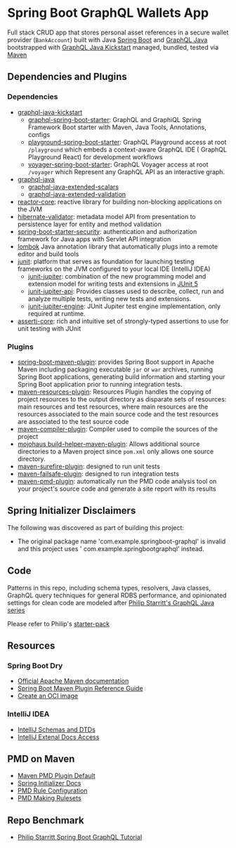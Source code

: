 # Spring Boot GraphQL Wallets App

Full stack CRUD app that stores personal asset references in a secure wallet
provider (`BankAccount`)
built with Java [Spring Boot](https://spring.io/projects/spring-boot)
and [GraphQL Java](https://www.graphql-java.com/) bootstrapped
with [GraphQL Java Kickstart](https://github.com/graphql-java-kickstart) managed, bundled, tested
via [Maven](https://maven.apache.org/)

## Dependencies and Plugins

### Dependencies

- [graphql-java-kickstart]()
    - [graphql-spring-boot-starter](): GraphQL and GraphiQL Spring Framework Boot starter with
      Maven, Java Tools, Annotations, configs
    - [playground-spring-boot-starter](https://github.com/graphql-java-kickstart/graphql-spring-boot#enable-graphql-playground):
      GraphQL Playground access at root `/playground` which embeds a context-aware GraphQL IDE (
      GraphQL Playground React) for development workflows
    - [voyager-spring-boot-starter](https://github.com/graphql-java-kickstart/graphql-spring-boot#enable-graphql-voyager):
      GraphQL Voyager access at root `/voyager` which Represent any GraphQL API as an interactive
      graph.
- [graphql-java]()
    - [graphql-java-extended-scalars]()
    - [graphql-java-extended-validation]()
- [reactor-core](https://projectreactor.io/): reactive library for building non-blocking
  applications on the JVM
- [hibernate-validator](https://docs.jboss.org/hibernate/stable/validator/reference/en-US/html_single/):
  metadata model API from presentation to persistence layer for entity and method validation
- [spring-boot-starter-security](https://spring.io/projects/spring-security): authentication and
  authorization framework for Java apps with Servlet API integration
- [lombok](https://projectlombok.org/) Java annotation library that automatically plugs into a
  remote editor and build tools
- [junit](https://junit.org/junit5/docs/current/user-guide/): platform that serves as foundation for
  launching testing frameworks on the JVM configured to your local IDE (IntelliJ IDEA)
    - [junit-jupiter](https://junit.org/junit5/docs/current/user-guide/): combination of the new
      programming model and extension model for writing tests and extensions
      in [JUnit 5](https://junit.org/junit5/)
    - [junit-jupiter-api](http://junit.sourceforge.net/javadoc/): Provides classes used to describe,
      collect, run and analyze multiple tests, writing new tests and extensions.
    - [junit-jupiter-engine](): JUnit Jupiter test engine implementation, only required at runtime.
- [assertj-core](https://github.com/assertj/assertj-core): rich and intuitive set of strongly-typed
  assertions to use for unit testing with JUnit

### Plugins

- [spring-boot-maven-plugin](https://docs.spring.io/spring-boot/docs/current/maven-plugin/reference/htmlsingle/):
  provides Spring Boot support in Apache Maven including packaging executable `jar` or `war`
  archives, running Spring Boot applications, generating build information and starting your Spring
  Boot application prior to running integration tests.
- [maven-resources-plugin](https://maven.apache.org/plugins/maven-resources-plugin/): Resources
  Plugin handles the copying of project resources to the output directory as disparate sets of
  resources: main resources and test resources, where main resources are the resources associated to
  the main source code and the test resources are associated to the test source code
- [maven-compiler-plugin](https://maven.apache.org/plugins/maven-compiler-plugin/): Compiler used to
  compile the sources of the project
- [mojohaus build-helper-maven-plugin](https://www.mojohaus.org/build-helper-maven-plugin/usage.html):
  Allows additional source directories to a Maven project since `pom.xml` only allows one source
  directory.
- [maven-surefire-plugin](https://maven.apache.org/surefire/maven-surefire-plugin/): designed to run
  unit tests
- [maven-failsafe-plugin](https://maven.apache.org/surefire/maven-failsafe-plugin/): designed to run
  integration tests
- [maven-pmd-plugin](http://maven.apache.org/plugins/maven-pmd-plugin/): automatically run the PMD
  code analysis tool on your project's source code and generate a site report with its results

## Spring Initializer Disclaimers

The following was discovered as part of building this project:

* The original package name 'com.example.springboot-graphql' is invalid and this project uses '
  com.example.springbootgraphql' instead.

## Code

Patterns in this repo, including schema types, resolvers, Java classes, GraphQL query techniques for
general RDBS performance, and opinionated settings for clean code are modeled
after [Philip Starritt's GraphQL Java series](https://www.youtube.com/c/PhilipStarritt/videos)

Please refer to Philip's [starter-pack](https://github.com/philip-jvm/learn-spring-boot-graphql)

## Resources

### Spring Boot Dry

* [Official Apache Maven documentation](https://maven.apache.org/guides/index.html)
* [Spring Boot Maven Plugin Reference Guide](https://docs.spring.io/spring-boot/docs/2.5.5/maven-plugin/reference/html/)
* [Create an OCI image](https://docs.spring.io/spring-boot/docs/2.5.5/maven-plugin/reference/html/#build-image)

### IntelliJ IDEA

- [IntelliJ Schemas and DTDs](https://www.jetbrains.com/help/idea/settings-languages-schemas-and-dtds.html)
- [IntelliJ Extenal Docs Access](https://www.jetbrains.com/help/idea/sdk.html#access-external-documentation)

## PMD on Maven

- [Maven PMD Plugin Default](https://github.com/apache/maven-pmd-plugin/blob/master/src/main/resources/rulesets/java/maven-pmd-plugin-default.xml)
- [Spring Initializer Docs](https://docs.spring.io/initializr/docs/0.4.x/reference/htmlsingle/)
- [PMD Rule Configuration](https://pmd.github.io/latest/pmd_userdocs_configuring_rules.html)
- [PMD Making Rulesets](https://pmd.github.io/latest/pmd_userdocs_making_rulesets.html)

## Repo Benchmark

- [Philip Starritt Spring Boot GraphQL Tutorial](https://www.youtube.com/c/PhilipStarritt/videos)